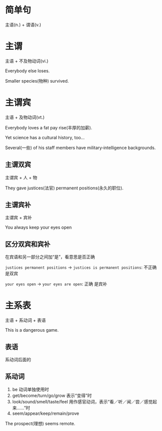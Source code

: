 # 简单句

主语(n.) + 谓语(v.)

# 主谓

主语 + 不及物动词(vi.)

Everybody else loses.

Smaller species(物种) survived.

# 主谓宾

主语 + 及物动词(vt.)

Everybody loves a fat pay rise(丰厚的加薪).

Yet science has a cultural history, too...

Several(一些) of his staff members have military‐intelligence backgrounds.

## 主谓双宾

主谓宾 + 人 + 物

They gave justices(法官) permanent positions(永久的职位).

## 主谓宾补

主谓宾 + 宾补

You always keep your eyes open

## 区分双宾和宾补

在宾语和另一部分之间加“是”，看意思是否正确

`justices permanent positions` -> `justices is permanent positions`: 不正确 是双宾

`your eyes open` -> `your eyes are open`: 正确 是宾补

# 主系表

主语 + 系动词 + 表语

This is a dangerous game.

## 表语

系动词后面的

## 系动词

1. be 动词单独使用时
2. get/become/turn/go/grow 表示“变得”时
3. look/sound/smell/taste/feel 用作感官动词，表示“看／听／闻／尝／感觉起来......”时
4. seem/appear/keep/remain/prove

The prospect(理想) seems remote.
